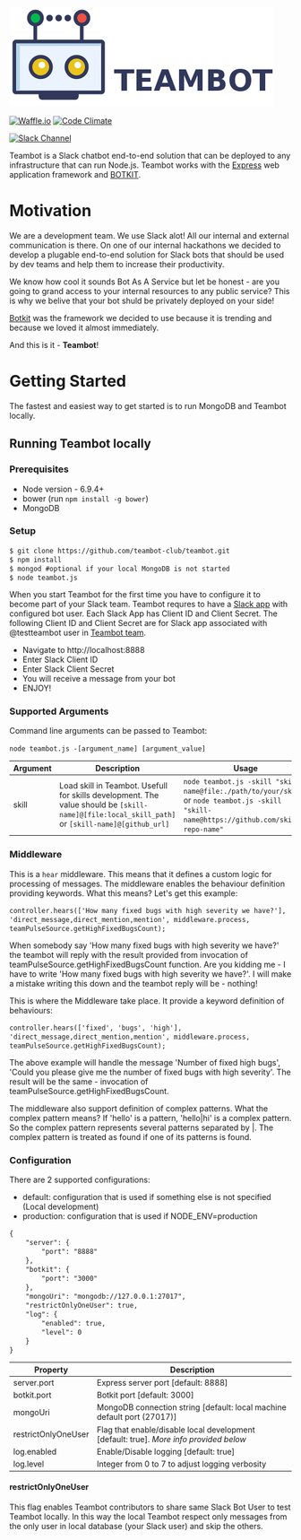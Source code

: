 ![TEAMBOT](portal/img/teambot-banner.png)

[![Waffle.io](https://img.shields.io/badge/project-board-green.svg)](http://waffle.io/teambot-club/teambot)
[![Code Climate](https://codeclimate.com/github/teambot-club/teambot/badges/gpa.svg)](https://codeclimate.com/github/teambot-club/teambot)

[![Slack Channel](https://img.shields.io/badge/slack-channel-blue.svg)](https://teambotclub.slack.com/messages/public)

Teambot is a Slack chatbot end-to-end solution that can be deployed to any infrastructure that can run Node.js. 
Teambot works with the [Express](http://expressjs.com/) web application framework and [BOTKIT](https://www.npmjs.com/package/botkit#advanced-topics).

# Motivation
We are a development team. We use Slack alot! All our internal and external communication is there. On one of our internal hackathons we decided to develop a plugable end-to-end solution for Slack bots that should be used by dev teams and help them to increase their productivity.

We know how cool it sounds Bot As A Service but let be honest - are you going to grand access to your internal resources to any public service? This is why we belive that your bot shuld be privately deployed on your side!

[Botkit](https://www.npmjs.com/package/botkit#advanced-topics) was the framework we decided to use because it is trending and because we loved it almost immediately. 

And this is it - **Teambot**!

# Getting Started

The fastest and easiest way to get started is to run MongoDB and Teambot locally.

## Running Teambot locally

### Prerequisites

- Node version - 6.9.4+
- bower (run `npm install -g bower`) 
- MongoDB

### Setup
 
```
$ git clone https://github.com/teambot-club/teambot.git
$ npm install
$ mongod #optional if your local MongoDB is not started
$ node teambot.js
```

When you start Teambot for the first time you have to configure it to become part of your Slack team. 
Teambot requres to have a [Slack app](https://api.slack.com/slack-apps) with configured bot user.
Each Slack App has Client ID and Client Secret. The following Client ID and Client Secret are for Slack app associated with @testteambot user in [Teambot team](https://teambotclub.slack.com/signup).

- Navigate to http://localhost:8888
- Enter Slack Client ID
- Enter Slack Client Secret
- You will receive a message from your bot 
- ENJOY!

### Supported Arguments

Command line arguments can be passed to Teambot:

`node teambot.js -[argument_name] [argument_value]`

Argument      | Description                                                                                                                                                     | Usage
--------------| -----------                                                                                                                                                     | ------------
skill         | Load skill in Teambot. Usefull for skills development. The value should be `[skill-name]@[file:local_skill_path]` or `[skill-name]@[github_url]`     | `node teambot.js -skill "skill-name@file:./path/to/your/skill"` or `node teambot.js -skill "skill-name@https://github.com/skill-repo-name"`


### Middleware

This is a `hear` middleware. This means that it defines a custom logic for processing of messages.
The middleware enables the behaviour definition providing keywords. What this means?
Let's get this example:

```
controller.hears(['How many fixed bugs with high severity we have?'], 'direct_message,direct_mention,mention', middleware.process, teamPulseSource.getHighFixedBugsCount);
```
When somebody say 'How many fixed bugs with high severity we have?' the teambot will reply with the result provided from invocation of teamPulseSource.getHighFixedBugsCount function. Are you kidding me - I have to write 'How many fixed bugs with high severity we have?'. I will make a mistake writing this down and the teambot reply will be - nothing!

This is where the Middleware take place. It provide a keyword definition of behaviours:
```
controller.hears(['fixed', 'bugs', 'high'], 'direct_message,direct_mention,mention', middleware.process, teamPulseSource.getHighFixedBugsCount);
```
The above example will handle the message 'Number of fixed high bugs', 'Could you please give me the number of fixed bugs with high severity'. The result will be the same - invocation of teamPulseSource.getHighFixedBugsCount.

The middleware also support definition of complex patterns. What the complex pattern means?
If 'hello' is a pattern, 'hello|hi' is a complex pattern. So the complex pattern represents several patterns separated by |. The complex pattern is treated as found if one of its patterns is found. 

### Configuration

There are 2 supported configurations:
- default: configuration that is used if something else is not specified (Local development)
- production: configuration that is used if NODE_ENV=production

```
{
    "server": {
        "port": "8888"
    },
    "botkit": {
        "port": "3000" 
    },
    "mongoUri": "mongodb://127.0.0.1:27017",
    "restrictOnlyOneUser": true,
    "log": {
        "enabled": true,
        "level": 0 
    }
}
```

Property            | Description                                                                                                             
--------------      | -----------                                                                                                             
server.port         | Express server port [default: 8888]
botkit.port         | Botkit port [default: 3000]
mongoUri            | MongoDB connection string [default: local machine default port (27017)]
restrictOnlyOneUser | Flag that enable/disable local development [default: true]. _More info provided below_
log.enabled         | Enable/Disable logging [default: true]
log.level           | Integer from 0 to 7 to adjust logging verbosity

#### restrictOnlyOneUser
This flag enables Teambot contributors to share same Slack Bot User to test Teambot locally. In this way the local Teambot respect only messages from the only user in local database (your Slack user) and skip the others.        

